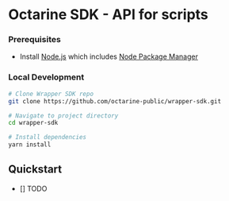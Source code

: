 # Octarine SDK - API for scripts

### Prerequisites

- Install [Node.js] which includes [Node Package Manager][npm]

### Local Development

```bash
# Clone Wrapper SDK repo
git clone https://github.com/octarine-public/wrapper-sdk.git

# Navigate to project directory
cd wrapper-sdk

# Install dependencies
yarn install
```

## Quickstart

- [] TODO

[node.js]: https://nodejs.org/
[npm]: https://www.npmjs.com/get-npm